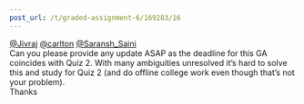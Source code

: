```yaml
---
post_url: /t/graded-assignment-6/169283/16
---
```

[@Jivraj](/u/jivraj) [@carlton](/u/carlton) [@Saransh\_Saini](/u/saransh_saini)  
Can you please provide any update ASAP as the deadline for this GA coincides with Quiz 2. With many ambiguities unresolved it’s hard to solve this and study for Quiz 2 (and do offline college work even though that’s not your problem).  
Thanks